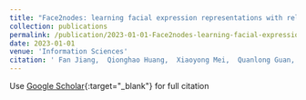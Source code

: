 ```yaml
---
title: "Face2nodes: learning facial expression representations with relation-aware dynamic graph convolution networks"
collection: publications
permalink: /publication/2023-01-01-Face2nodes-learning-facial-expression-representations-with-relation-aware-dynamic-graph-convolution-networks
date: 2023-01-01
venue: 'Information Sciences'
citation: ' Fan Jiang,  Qionghao Huang,  Xiaoyong Mei,  Quanlong Guan,  Yaxin Tu,  Weiqi Luo,  Changqin Huang, &quot;Face2nodes: learning facial expression representations with relation-aware dynamic graph convolution networks.&quot; Information Sciences, 2023.'
---
```

Use [Google Scholar](https://scholar.google.com/scholar?q=Face2nodes:+learning+facial+expression+representations+with+relation+aware+dynamic+graph+convolution+networks){:target="_blank"} for full citation